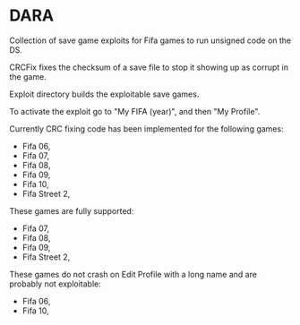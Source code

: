 DARA
====

Collection of save game exploits for Fifa games to run unsigned code on the DS.

CRCFix fixes the checksum of a save file to stop it showing up as corrupt in the game.

Exploit directory builds the exploitable save games.

To activate the exploit go to "My FIFA (year)", and then "My Profile".

Currently CRC fixing code has been implemented for the following games:

- Fifa 06,
- Fifa 07,
- Fifa 08,
- Fifa 09,
- Fifa 10,
- Fifa Street 2,

These games are fully supported:

- Fifa 07,
- Fifa 08,
- Fifa 09,
- Fifa Street 2,

These games do not crash on Edit Profile with a long name and are probably not exploitable:

- Fifa 06,
- Fifa 10,